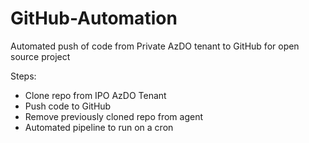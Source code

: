# GitHub-Automation
Automated push of code from Private AzDO tenant to GitHub for open source project

Steps:

- Clone repo from IPO AzDO Tenant
- Push code to GitHub
- Remove previously cloned repo from agent
- Automated pipeline to run on a cron
